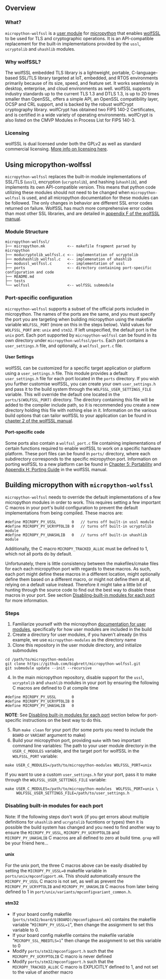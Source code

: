 ## Overview
### What?
 `micropython-wolfssl` is a [user module](https://docs.micropython.org/en/v1.19.1/develop/cmodules.html) for [micropython](https://micropython.org/) that enables [wolfSSL](https://www.wolfssl.com) to be used for TLS and cryptographic operations. It is an API-compatible replacement for the built-in implementations provided by the `ussl`, `ucryptolib` and `uhashlib` modules.

### Why wolfSSL?
The wolfSSL embedded TLS library is a lightweight, portable, C-language-based SSL/TLS library targeted at IoT, embedded, and RTOS environments primarily because of its size, speed, and feature set. It works seamlessly in desktop, enterprise, and cloud environments as well. wolfSSL supports industry standards up to the current TLS 1.3 and DTLS 1.3, is up to 20 times smaller than OpenSSL, offers a simple API, an OpenSSL compatibility layer, OCSP and CRL support, and is backed by the robust wolfCrypt cryptography library. wolfCrypt has obtained two FIPS 140-2 Certificates, and is certified in a wide variety of operating environments. wolfCrypt is also listed on the CMVP Modules in Process List for FIPS 140-3.

### Licensing
wolfSSL  is dual licensed under both the GPLv2 as well as standard commercial licensing. [More info on licensing here](https://www.wolfssl.com/license/).

## Using micropython-wolfssl
`micropython-wolfssl` replaces the built-in module implementations of SSL/TLS (`ussl`), encryption (`ucryptolib`), and hashing (`uhashlib`), and implements its own API-compatible version. This means that python code utilizing these modules should not need to be changed when `micropython-wolfssl` is used, and all micropython documentation for these modules can be followed. The only changes in behavior are different SSL error codes returned on failure. WolfSSL has much more comprehensive error codes than most other SSL libraries, and are detailed in [appendix F of the wolfSSL manual](https://www.wolfssl.com/documentation/manuals/wolfssl/appendix06.html).

### Module Structure

```
micropython-wolfssl/
├── micropython.mk          <-- makefile fragment parsed by micropython
├── moducryptolib_wolfssl.c <-- implementation of ucryptolib
├── moduhashlib_wolfssl.c   <-- implemenation of uhashlib
├── modussl_wolfssl.c       <-- implementation of ussl
├── ports                   <-- directory containing port-specific configuration and code
├── README.md
├── tests
└── wolfssl                 <-- wolfSSL submodule
```
### Port-specific configuration
`micropython-wolfssl` supports a subset of the official ports included in micropython. The names of the ports are the same, and you must specify the port you are targeting when building micropython using the makefile variable `WOLFSSL_PORT` (more on this in the steps below). Valid values for `WOLFSSL_PORT` are: `unix` and `stm32`. If left unspecified, the default port is the `unix` port. Each port supported by `micropython-wolfssl` can be found in its own directory under `micropython-wolfssl/ports`. Each port contains a `user_settings.h` file, and optionally, a `wolfssl_port.c` file.

#### User Settings
wolfSSL can be customized for a specific target application or platform using a `user_settings.h` file. This module provides a default `user_settings.h` file for each port located in the `ports` directory. If you wish you further customise wolfSSL, you can create your own `user_settings.h` and pass it to the build system through the `WOLFSSL_USER_SETTINGS_FILE` variable. This will override the default one located in the `ports/$(WOLFSSL_PORT)` directory. The directory containing this file will be added to the compiler include path, so it is recommended you create a new directory holding this file with nothing else in it. Information on the various build options that can tailor wolfSSL to your application can be found in [chapter 2 of the wolfSSL manual](https://www.wolfssl.com/documentation/manuals/wolfssl/chapter02.html#features-defined-as-c-pre-processor-macro).

#### Port-specific code
Some ports also contain a `wolfssl_port.c` file containing implementations of certain functions required to enable wolfSSL to work on a specific hardware platform. These port files can be found in `ports/` directory, where each subdirectory corresponds to the specific micropython port. Information on porting wolfSSL to a new platform can be found in [Chapter 5: Portability](https://www.wolfssl.com/documentation/manuals/wolfssl/chapter05.htmlf) and [Appendix H: Porting Guide](https://www.wolfssl.com/documentation/manuals/wolfssl/appendix08.html) in the wolfSSL manual.

## Building micropython with `micropython-wolfssl`
`micropython-wolfssl` needs to override the default implementations of a few micropython modules in order to work. This requires setting a few important C macros in your port's build configuration to prevent the default implementations from being compiled. These macros are:

 ```
#define MICROPY_PY_USSL       0   // turns off built-in ussl module
#define MICROPY_PY_UCRYPTOLIB 0   // turns off built-in ucryptolib module
#define MICROPY_PY_UHASHLIB   0   // turns off built-in uhashlib module
```

Additionally, the C macro `MICROPY_TRACKED_ALLOC` must be defined to 1, which not all ports do by default.

Unfortunately, there is little consistency between the makefiles/cmake files for each each micropython port with regards to these macros. As such, each port might define these macros in a different location, might optionally define them based on a different macro, or might not define them at all, relying on a default value instead. Therefore it might take a little bit of hunting through the source code to find out the best way to disable these macros in your port. See section [Disabling-built-in modules for each port](disabling-built-in-modules-for-each-port) for more information.

### Steps

1. Familiarize yourself with the micropython [documentation for user modules](https://docs.micropython.org/en/v1.19.1/develop/cmodules.html), specifically for how user modules are included in the build
2. Create a directory for user modules, if you haven't already (in this example, we use `micropython-modules` as the directory name
3. Clone this repository in the user module directory, and initialize submodules
```
cd /path/to/micropython-modules
git clone https://github.com/bigbrett/micropython-wolfssl.git
git submodule update --init --recursive
```
4. In the main micropython repository, disable support for the `ussl`, `ucryptolib` and `uhashlib` modules in your port by ensuring the following C macros are defined to 0 at compile time
```
#define MICROPY_PY_USSL       0
#define MICROPY_PY_UCRYPTOLIB 0
#define MICROPY_PY_UHASHLIB   0
```

**NOTE**: See [Disabling built-in modules for each port](disabling-built-in-modules-for-each-port) section below for port-specific instructions on the best way to do this.

5. Run `make clean` for your port (for some ports you need to include the `BOARD` or `VARIANT` argument to make)
6. Build your micropython port, providing `make` with two important command line variables: The path to your user module directory in the `USER_C_MODULES` variable, and the target port for wolfSSL in the `WOLFSSL_PORT` variable:
```
make USER_C_MODULES=/path/to/micropython-modules WOLFSSL_PORT=unix
```
If you want to use a custom `user_settings.h` for your port, pass it to make through the `WOLFSSL_USER_SETTINGS_FILE` variable:
```
make USER_C_MODULES=/path/to/micropython-modules  WOLFSSL_PORT=unix \
     WOLFSSL_USER_SETTINGS_FILE=/path/to/user_settings.h
```

### Disabling built-in modules for each port
Note: If the following steps don't work (if you get errors about multiple definitions for `uhashlib` and `ucryptolib` fucntions or types) then it is possible the build system has changed and you need to find another way to ensure the `MICROPY_PY_USSL`, `MICROPY_PY_UCRYPTOLIB` and `MICROPY_PY_UHASHLIB` C macros are all defined to zero at build time. `grep` will be your friend here...

#### unix
For the unix port, the three C macros above can be easily disabled by setting the `MICROPY_PY_USSL=0` makefile variable in `ports/unix/mpconfigport.mk`. This should automatically ensure the `MICROPY_PY_USSL` C macro is not set, as well as prevent the `MICROPY_PY_UCRYPTOLIB` and `MICROPY_PY_UHASHLIB` C macros  from later being defined to 1 in `port/unix/variants/mpconfigvariant_common.h`.

#### stm32
- If your board config makefile (`ports/stm32/board/$(BOARD)/mpconfigboard.mk`) contains the makefile variable "`MICROPY_PY_USSL=1`", then change the assignment to set this variable to 0.
- If your board config makefile contains the makefile variable "`MICROPY_SSL_MBEDTLS=1`" then change the assignment to set this variable to 0
- Modify `ports/stm32/mpconfigport.h` such that the `MICROPY_PY_UCRYPTOLIB` C macro is never defined
- Modify `ports/stm32/mpconfigport.h` such that the `MICROPY_TRACKED_ALLOC` C macro is EXPLICITLY defined to 1, and not set to the value of another macro

